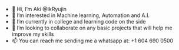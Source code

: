 - 👋 Hi, I’m Aki @IkRyujin
- 👀 I’m interested in Machine learning, Automation and A.I.
- 🌱 I’m currently in college and learning code on the side
- 💞️ I’m looking to collaborate on any basic projects that will help me improve my skills
- 📫 You can reach me sending me a whatsapp at: +1 604 690 0500
<!---
IkRyujin/IkRyujin is a ✨ special ✨ repository because its `README.md` (this file) appears on your GitHub profile.
You can click the Preview link to take a look at your changes.
--->
